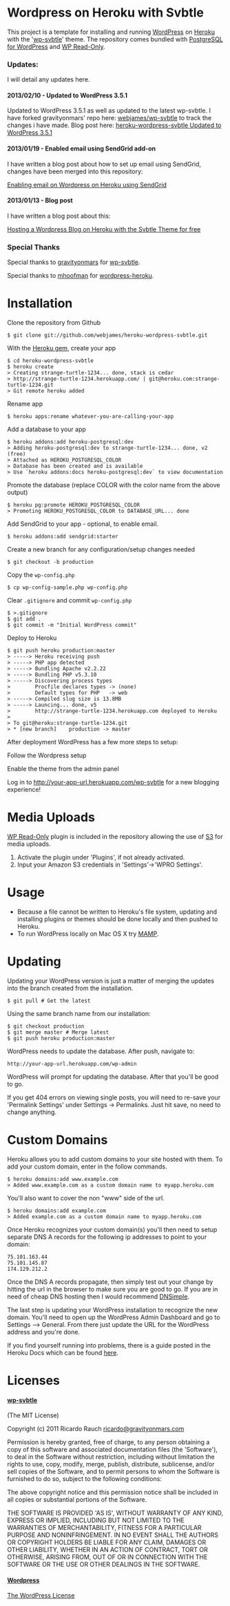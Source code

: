 Wordpress on Heroku with Svbtle
===============================

This project is a template for installing and running [WordPress](http://wordpress.org/) on [Heroku](http://www.heroku.com/) with the '[wp-svbtle](https://github.com/gravityonmars/wp-svbtle)' theme. The repository comes bundled with [PostgreSQL for WordPress](http://wordpress.org/extend/plugins/postgresql-for-wordpress/) and [WP Read-Only](http://wordpress.org/extend/plugins/wpro/).

### Updates:

I will detail any updates here.

#### 2013/02/10 - Updated to WordPress 3.5.1

Updated to WordPress 3.5.1 as well as updated to the latest wp-svbtle. I have forked gravityonmars' repo here: [webjames/wp-svbtle](https://github.com/webjames/wp-svbtle) to track the changes i have made. Blog post here: [heroku-wordpress-svbtle Updated to WordPress 3.5.1](http://blog.webjames.co.uk/heroku-wordpress-svbtle-updated-to-wordpress-3-5-1/286/)

#### 2013/01/19 - Enabled email using SendGrid add-on

I have written a blog post about how to set up email using SendGrid, changes have been merged into this repository:

[Enabling email on Wordpress on Heroku using SendGrid](http://blog.webjames.co.uk/enabling-email-on-wordpress-on-heroku-using-sendgrid/266/)

#### 2013/01/13 - Blog post

I have written a blog post about this:

[Hosting a Wordpress Blog on Heroku with the Svbtle Theme for free](http://blog.webjames.co.uk/hosting-a-wordpress-blog-on-heroku-with-the-svbtle-theme-for-free/201/)

### Special Thanks
Special thanks to [gravityonmars](https://github.com/gravityonmars) for [wp-svbtle](https://github.com/gravityonmars/wp-svbtle).

Special thanks to [mhoofman](https://github.com/mhoofman) for [wordpress-heroku](https://github.com/mhoofman/wordpress-heroku).

Installation
============

Clone the repository from Github

    $ git clone git://github.com/webjames/heroku-wordpress-svbtle.git
    
With the [Heroku gem](http://devcenter.heroku.com/articles/heroku-command), create your app

    $ cd heroku-wordpress-svbtle
    $ heroku create
    > Creating strange-turtle-1234... done, stack is cedar
    > http://strange-turtle-1234.herokuapp.com/ | git@heroku.com:strange-turtle-1234.git
    > Git remote heroku added
    
Rename app

    $ heroku apps:rename whatever-you-are-calling-your-app


Add a database to your app

    $ heroku addons:add heroku-postgresql:dev
    > Adding heroku-postgresql:dev to strange-turtle-1234... done, v2 (free)
	> Attached as HEROKU_POSTGRESQL_COLOR
	> Database has been created and is available
	> Use `heroku addons:docs heroku-postgresql:dev` to view documentation

Promote the database (replace COLOR with the color name from the above output)

	$ heroku pg:promote HEROKU_POSTGRESQL_COLOR
	> Promoting HEROKU_POSTGRESQL_COLOR to DATABASE_URL... done

Add SendGrid to your app - optional, to enable email.

    $ heroku addons:add sendgrid:starter

Create a new branch for any configuration/setup changes needed

    $ git checkout -b production
    
Copy the `wp-config.php`

    $ cp wp-config-sample.php wp-config.php

Clear `.gitignore` and commit `wp-config.php`

    $ >.gitignore
    $ git add .
    $ git commit -m "Initial WordPress commit"
    
Deploy to Heroku

    $ git push heroku production:master
    > -----> Heroku receiving push
    > -----> PHP app detected
    > -----> Bundling Apache v2.2.22
    > -----> Bundling PHP v5.3.10
    > -----> Discovering process types
    >        Procfile declares types -> (none)
    >        Default types for PHP   -> web
    > -----> Compiled slug size is 13.8MB
    > -----> Launcing... done, v5
    >        http://strange-turtle-1234.herokuapp.com deployed to Heroku
    >
    > To git@heroku:strange-turtle-1234.git
    > * [new branch]    production -> master 

After deployment WordPress has a few more steps to setup:

Follow the Wordpress setup

Enable the theme from the admin panel

Log in to http://your-app-url.herokuapp.com/wp-svbtle for a new blogging experience!


Media Uploads
===
[WP Read-Only](http://wordpress.org/extend/plugins/wpro/) plugin is included in the repository allowing the use of [S3](http://aws.amazon.com/s3/) for media uploads.

1. Activate the plugin under 'Plugins', if not already activated.
2. Input your Amazon S3 credentials in 'Settings'->'WPRO Settings'.


Usage
========

* Because a file cannot be written to Heroku's file system, updating and installing plugins or themes should be done locally and then pushed to Heroku.
* To run WordPress locally on Mac OS X try [MAMP](http://codex.wordpress.org/Installing_WordPress_Locally_on_Your_Mac_With_MAMP).

Updating
========

Updating your WordPress version is just a matter of merging the updates into
the branch created from the installation.

    $ git pull # Get the latest

Using the same branch name from our installation:

    $ git checkout production
    $ git merge master # Merge latest
    $ git push heroku production:master

WordPress needs to update the database. After push, navigate to:

    http://your-app-url.herokuapp.com/wp-admin

WordPress will prompt for updating the database. After that you'll be good
to go.

If you get 404 errors on viewing single posts, you will need to re-save your 'Permalink Settings' under Settings -> Permalinks. Just hit save, no need to change anything.

Custom Domains
==============

Heroku allows you to add custom domains to your site hosted with them.  To add your custom domain, enter in the follow commands.

    $ heroku domains:add www.example.com
    > Added www.example.com as a custom domain name to myapp.heroku.com

You'll also want to cover the non "www" side of the url.

    $ heroku domains:add example.com
    > Added example.com as a custom domain name to myapp.heroku.com

Once Heroku recognizes your custom domain(s) you'll then need to setup separate DNS A records for the following ip addresses to point to your domain:

    75.101.163.44
    75.101.145.87
    174.129.212.2

Once the DNS A records propagate, then simply test out your change by hitting the url in the browser to make sure you are good to go.  If you are in need of cheap DNS hosting then I would recommend [DNSimple](https://dnsimple.com/r/571e28804df06f).

The last step is updating your WordPress installation to recognize the new domain.  You'll need to open up the WordPress Admin Dashboard and go to Settings --> General.  From there just update the URL for the WordPress address and you're done.

If you find yourself running into problems, there is a guide posted in the Heroku Docs which can be found [here](https://devcenter.heroku.com/articles/custom-domains).


Licenses
========

#### [wp-svbtle](https://github.com/gravityonmars/wp-svbtle)
(The MIT License)

Copyright (c) 2011 Ricardo Rauch <ricardo@gravityonmars.com>

Permission is hereby granted, free of charge, to any person obtaining a copy of this software and associated documentation files (the 'Software'), to deal in the Software without restriction, including without limitation the rights to use, copy, modify, merge, publish, distribute, sublicense, and/or sell copies of the Software, and to permit persons to whom the Software is furnished to do so, subject to the following conditions:

The above copyright notice and this permission notice shall be included in all copies or substantial portions of the Software.

THE SOFTWARE IS PROVIDED 'AS IS', WITHOUT WARRANTY OF ANY KIND, EXPRESS OR IMPLIED, INCLUDING BUT NOT LIMITED TO THE WARRANTIES OF MERCHANTABILITY, FITNESS FOR A PARTICULAR PURPOSE AND NONINFRINGEMENT. IN NO EVENT SHALL THE AUTHORS OR COPYRIGHT HOLDERS BE LIABLE FOR ANY CLAIM, DAMAGES OR OTHER LIABILITY, WHETHER IN AN ACTION OF CONTRACT, TORT OR OTHERWISE, ARISING FROM, OUT OF OR IN CONNECTION WITH THE SOFTWARE OR THE USE OR OTHER DEALINGS IN THE SOFTWARE.

#### [Wordpress](http://wordpress.org)
[The WordPress License](http://wordpress.org/about/license/)

